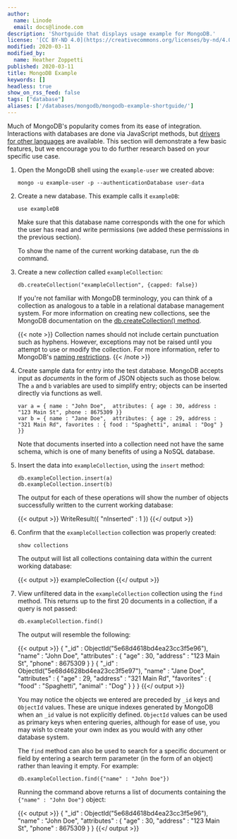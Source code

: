 ```yaml
---
author:
  name: Linode
  email: docs@linode.com
description: 'Shortguide that displays usage example for MongoDB.'
license: '[CC BY-ND 4.0](https://creativecommons.org/licenses/by-nd/4.0)'
modified: 2020-03-11
modified_by:
  name: Heather Zoppetti
published: 2020-03-11
title: MongoDB Example
keywords: []
headless: true
show_on_rss_feed: false
tags: ["database"]
aliases: ['/databases/mongodb/mongodb-example-shortguide/']
---
```


Much of MongoDB's popularity comes from its ease of integration. Interactions with databases are done via JavaScript methods, but [drivers for other languages](https://docs.mongodb.com/ecosystem/drivers/) are available. This section will demonstrate a few basic features, but we encourage you to do further research based on your specific use case.

1.  Open the MongoDB shell using the `example-user` we created above:

        mongo -u example-user -p --authenticationDatabase user-data

1.  Create a new database. This example calls it `exampleDB`:

        use exampleDB

    Make sure that this database name corresponds with the one for which the user has read and write permissions (we added these permissions in the previous section).

    To show the name of the current working database, run the `db` command.

1.  Create a new *collection* called `exampleCollection`:

        db.createCollection("exampleCollection", {capped: false})

    If you're not familiar with MongoDB terminology, you can think of a collection as analogous to a table in a relational database management system. For more information on creating new collections, see the MongoDB documentation on the [db.createCollection() method](https://docs.mongodb.com/manual/reference/method/db.createCollection/).

    {{< note >}}
Collection names should not include certain punctuation such as hyphens. However, exceptions may not be raised until you attempt to use or modify the collection. For more information, refer to MongoDB's [naming restrictions](https://docs.mongodb.com/manual/reference/limits/#naming-restrictions).
{{< /note >}}

1.  Create sample data for entry into the test database. MongoDB accepts input as *documents* in the form of JSON objects such as those below. The `a` and `b` variables are used to simplify entry; objects can be inserted directly via functions as well.

        var a = { name : "John Doe",  attributes: { age : 30, address : "123 Main St", phone : 8675309 }}
        var b = { name : "Jane Doe",  attributes: { age : 29, address : "321 Main Rd", favorites : { food : "Spaghetti", animal : "Dog" } }}

    Note that documents inserted into a collection need not have the same schema, which is one of many benefits of using a NoSQL database.

1.  Insert the data into `exampleCollection`, using the `insert` method:

        db.exampleCollection.insert(a)
        db.exampleCollection.insert(b)

    The output for each of these operations will show the number of objects successfully written to the current working database:

    {{< output >}}
WriteResult({ "nInserted" : 1 })
{{</ output >}}

1.  Confirm that the `exampleCollection` collection was properly created:

        show collections

    The output will list all collections containing data within the current working database:

    {{< output >}}
exampleCollection
{{</ output >}}

1.  View unfiltered data in the `exampleCollection` collection using the `find` method. This returns up to the first 20 documents in a collection, if a query is not passed:

        db.exampleCollection.find()

    The output will resemble the following:

    {{< output >}}
{ "_id" : ObjectId("5e68d4618bd4ea23cc3f5e96"), "name" : "John Doe", "attributes" : { "age" : 30, "address" : "123 Main St", "phone" : 8675309 } }
{ "_id" : ObjectId("5e68d4628bd4ea23cc3f5e97"), "name" : "Jane Doe", "attributes" : { "age" : 29, "address" : "321 Main Rd", "favorites" : { "food" : "Spaghetti", "animal" : "Dog" } } }
{{</ output >}}

    You may notice the objects we entered are preceded by `_id` keys and `ObjectId` values. These are unique indexes generated by MongoDB when an `_id` value is not explicitly defined. `ObjectId` values can be used as primary keys when entering queries, although for ease of use, you may wish to create your own index as you would with any other database system.

    The `find` method can also be used to search for a specific document or field by entering a search term parameter (in the form of an object) rather than leaving it empty. For example:

        db.exampleCollection.find({"name" : "John Doe"})

    Running the command above returns a list of documents containing the `{"name" : "John Doe"}` object:

    {{< output >}}
{ "_id" : ObjectId("5e68d4618bd4ea23cc3f5e96"), "name" : "John Doe", "attributes" : { "age" : 30, "address" : "123 Main St", "phone" : 8675309 } }
{{</ output >}}
